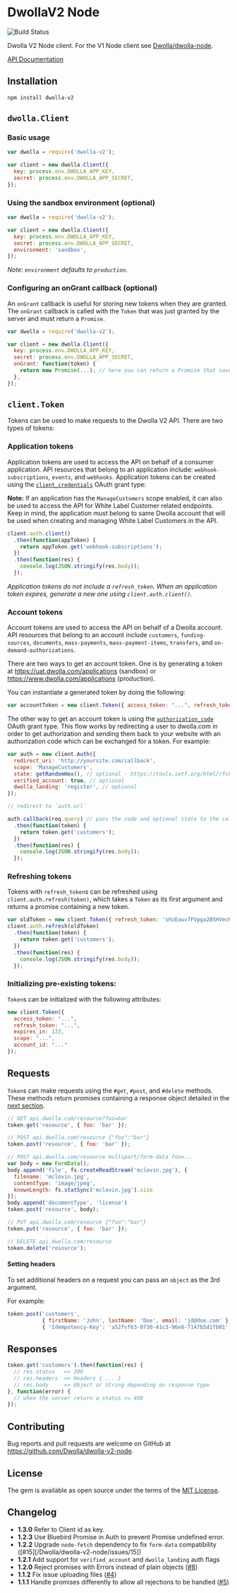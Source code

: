 # DwollaV2 Node

![Build Status](https://travis-ci.org/Dwolla/dwolla-v2-node.svg)

Dwolla V2 Node client. For the V1 Node client see [Dwolla/dwolla-node](https://github.com/Dwolla/dwolla-node).

[API Documentation](https://docsv2.dwolla.com)

## Installation

```
npm install dwolla-v2
```

## `dwolla.Client`

### Basic usage

```javascript
var dwolla = require('dwolla-v2');

var client = new dwolla.Client({
  key: process.env.DWOLLA_APP_KEY,
  secret: process.env.DWOLLA_APP_SECRET,
});
```

### Using the sandbox environment (optional)

```javascript
var dwolla = require('dwolla-v2');

var client = new dwolla.Client({
  key: process.env.DWOLLA_APP_KEY,
  secret: process.env.DWOLLA_APP_SECRET,
  environment: 'sandbox',
});
```

*Note: `environment` defaults to `production`.*

### Configuring an onGrant callback (optional)

An `onGrant` callback is useful for storing new tokens when they are granted. The `onGrant`
callback is called with the `Token` that was just granted by the server and must return a `Promise`.

```javascript
var dwolla = require('dwolla-v2');

var client = new dwolla.Client({
  key: process.env.DWOLLA_APP_KEY,
  secret: process.env.DWOLLA_APP_SECRET,
  onGrant: function(token) {
    return new Promise(...); // here you can return a Promise that saves a token to your database
  },
});
```

## `client.Token`

Tokens can be used to make requests to the Dwolla V2 API. There are two types of tokens:

### Application tokens

Application tokens are used to access the API on behalf of a consumer application. API resources that
belong to an application include: `webhook-subscriptions`, `events`, and `webhooks`. Application
tokens can be created using the [`client_credentials`][client_credentials] OAuth grant type:

[client_credentials]: https://tools.ietf.org/html/rfc6749#section-4.4

**Note:** If an application has the `ManageCustomers` scope enabled, it can also be used to access
the API for White Label Customer related endpoints. Keep in mind, the application must belong to
same Dwolla account that will be used when creating and managing White Label Customers in the API.

```javascript
client.auth.client()
  .then(function(appToken) {
    return appToken.get('webhook-subscriptions');
  })
  .then(function(res) {
    console.log(JSON.stringify(res.body));
  });
```

*Application tokens do not include a `refresh_token`. When an application token expires, generate
a new one using `client.auth.client()`.*

### Account tokens

Account tokens are used to access the API on behalf of a Dwolla account. API resources that belong
to an account include `customers`, `funding-sources`, `documents`, `mass-payments`, `mass-payment-items`,
`transfers`, and `on-demand-authorizations`.

There are two ways to get an account token. One is by generating a token at
https://uat.dwolla.com/applications (sandbox) or https://www.dwolla.com/applications (production).

You can instantiate a generated token by doing the following:

```javascript
var accountToken = new client.Token({ access_token: "...", refresh_token: "..." });
```

The other way to get an account token is using the [`authorization_code`][authorization_code]
OAuth grant type. This flow works by redirecting a user to dwolla.com in order to get authorization
and sending them back to your website with an authorization code which can be exchanged for a token.
For example:

[authorization_code]: https://tools.ietf.org/html/rfc6749#section-4.1

```javascript
var auth = new client.Auth({
  redirect_uri: 'http://yoursite.com/callback',
  scope: 'ManageCustomers',
  state: getRandomHex(), // optional - https://tools.ietf.org/html/rfc6749#section-10.12
  verified_account: true, // optional
  dwolla_landing: 'register', // optional
});

// redirect to `auth.url`

auth.callback(req.query) // pass the code and optional state to the callback
  .then(function(token) {
    return token.get('customers');
  })
  .then(function(res) {
    console.log(JSON.stringify(res.body));
  });
```

### Refreshing tokens

Tokens with `refresh_token`s can be refreshed using `client.auth.refresh(token)`, which takes a
`Token` as its first argument and returns a promise containing a new token.

```javascript
var oldToken = new client.Token({ refresh_token: 'sHzEauv7FVpga2BSHVecKqFmCUfuhbBa4JRuClFuYa5vUSUdhL' });
client.auth.refresh(oldToken)
  .then(function(token) {
    return token.get('customers');
  })
  .then(function(res) {
    console.log(JSON.stringify(res.body));
  });
```

### Initializing pre-existing tokens:

`Token`s can be initialized with the following attributes:

```javascript
new client.Token({
  access_token: "...",
  refresh_token: "...",
  expires_in: 123,
  scope: "...",
  account_id: "..."
});
```

## Requests

`Token`s can make requests using the `#get`, `#post`, and `#delete` methods. These methods return
promises containing a response object detailed in the [next section](#responses).

```javascript
// GET api.dwolla.com/resource?foo=bar
token.get('resource', { foo: 'bar' });

// POST api.dwolla.com/resource {"foo":"bar"}
token.post('resource', { foo: 'bar' });

// POST api.dwolla.com/resource multipart/form-data foo=...
var body = new FormData();
body.append('file', fs.createReadStream('mclovin.jpg'), {
  filename: 'mclovin.jpg',
  contentType: 'image/jpeg',
  knownLength: fs.statSync('mclovin.jpg').size
});
body.append('documentType', 'license')
token.post('resource', body);

// PUT api.dwolla.com/resource {"foo":"bar"}
token.put('resource', { foo: 'bar' });

// DELETE api.dwolla.com/resource
token.delete('resource');
```

#### Setting headers

To set additional headers on a request you can pass an `object` as the 3rd argument.

For example:

```javascript
token.post('customers',
           { firstName: 'John', lastName: 'Doe', email: 'jd@doe.com' },
           { 'Idempotency-Key': 'a52fcf63-0730-41c3-96e8-7147b5d1fb01' });
```

## Responses

```javascript
token.get('customers').then(function(res) {
  // res.status   => 200
  // res.headers  => Headers { ... }
  // res.body     => Object or String depending on response type
}, function(error) {
  // when the server return a status >= 400
});
```

## Contributing

Bug reports and pull requests are welcome on GitHub at https://github.com/Dwolla/dwolla-v2-node.

## License

The gem is available as open source under the terms of the [MIT License](https://github.com/Dwolla/dwolla-v2-node).

## Changelog

- **1.3.0** Refer to Client id as key.
- **1.2.3** Use Bluebird Promise in Auth to prevent Promise undefined error.
- **1.2.2** Upgrade `node-fetch` dependency to fix `form-data` compatibility ([#15][/Dwolla/dwolla-v2-node/issues/15])
- **1.2.1** Add support for `verified_account` and `dwolla_landing` auth flags
- **1.2.0** Reject promises with Errors instead of plain objects ([#8](/Dwolla/dwolla-v2-node/issues/8))
- **1.1.2** Fix issue uploading files ([#4](/Dwolla/dwolla-v2-node/issues/4))
- **1.1.1** Handle promises differently to allow all rejections to be handled ([#5](/Dwolla/dwolla-v2-node/issues/5))
